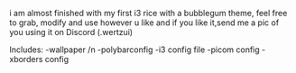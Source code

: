 i am almost finished with my first i3 rice with a bubblegum theme, 
feel free to grab, modify and use however u like and if you like it,send me a pic of you using it on Discord (.wertzui)

Includes:
-wallpaper
/n -polybarconfig
-i3 config file
-picom config
-xborders config
